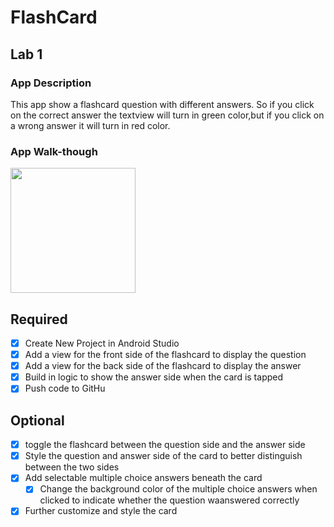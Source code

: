 # FlashCard

## Lab 1

### App Description
This app show a flashcard question with different answers. So if you click on the correct answer the textview will turn in green color,but if you click on a wrong answer it will turn in red color.
### App Walk-though


<img src="WhatsApp Video 2024-03-18 at 1.54.40 PM.mp4" width=200><br>



## Required
- [x] Create New Project in Android Studio
- [x] Add a view for the front side of the flashcard to display the question
- [x] Add a view for the back side of the flashcard to display the answer
- [x] Build in logic to show the answer side when the card is tapped
- [x] Push code to GitHu
## Optional
- [x] toggle the flashcard between the question side and the answer side
- [x] Style the question and answer side of the card to better distinguish between the two sides
- [x] Add selectable multiple choice answers beneath the card
   - [x] Change the background color of the multiple choice answers when clicked to indicate whether the question waanswered correctly
- [x] Further customize and style the card
